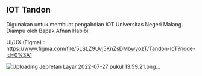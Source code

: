 ## IOT Tandon
Digunakan untuk membuat pengabdian IOT Universitas Negeri Malang. 
Diampu oleh Bapak Afnan Habibi. 

UI/UX (Figma) : https://www.figma.com/file/5LSLZ9Uvj5KnZsDMbwyozT/Tandon-IoT?node-id=0%3A1 

![Uploading Jepretan Layar 2022-07-27 pukul 13.59.21.png…]()
